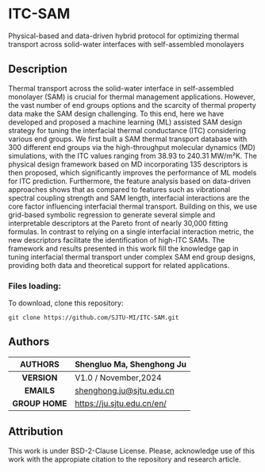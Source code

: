 # ITC-SAM
Physical-based and data-driven hybrid protocol for optimizing thermal transport across solid-water interfaces with self-assembled monolayers

## Description
Thermal transport across the solid-water interface in self-assembled monolayer (SAM) is crucial for thermal management applications. However, the vast number of end groups options and the scarcity of thermal property data make the SAM design challenging. To this end, here we have developed and proposed a machine learning (ML) assisted SAM design strategy for tuning the interfacial thermal conductance (ITC) considering various end groups. We first built a SAM thermal transport database with 300 different end groups via the high-throughput molecular dynamics (MD) simulations, with the ITC values ranging from 38.93 to 240.31 MW/m²K. The physical design framework based on MD incorporating 135 descriptors is then proposed, which significantly improves the performance of ML models for ITC prediction. Furthermore, the feature analysis based on data-driven approaches shows that as compared to features such as vibrational spectral coupling strength and SAM length, interfacial interactions are the core factor influencing interfacial thermal transport. Building on this, we use grid-based symbolic regression to generate several simple and interpretable descriptors at the Pareto front of nearly 30,000 fitting formulas. In contrast to relying on a single interfacial interaction metric, the new descriptors facilitate the identification of high-ITC SAMs. The framework and results presented in this work fill the knowledge gap in tuning interfacial thermal transport under complex SAM end group designs, providing both data and theoretical support for related applications.

### Files loading:
To download, clone this repository:<br>
````
git clone https://github.com/SJTU-MI/ITC-SAM.git
````

## Authors

| **AUTHORS** |Shengluo Ma, Shenghong Ju            |
|:-------------:|--------------------------------------------------|
| **VERSION** | V1.0 / November,2024                               |
| **EMAILS**  | shenghong.ju@sjtu.edu.cn                         |
| **GROUP HOME**  | https://ju.sjtu.edu.cn/en/                         |

## Attribution
This work is under BSD-2-Clause License. Please, acknowledge use of this work with the appropiate citation to the repository and research article.
